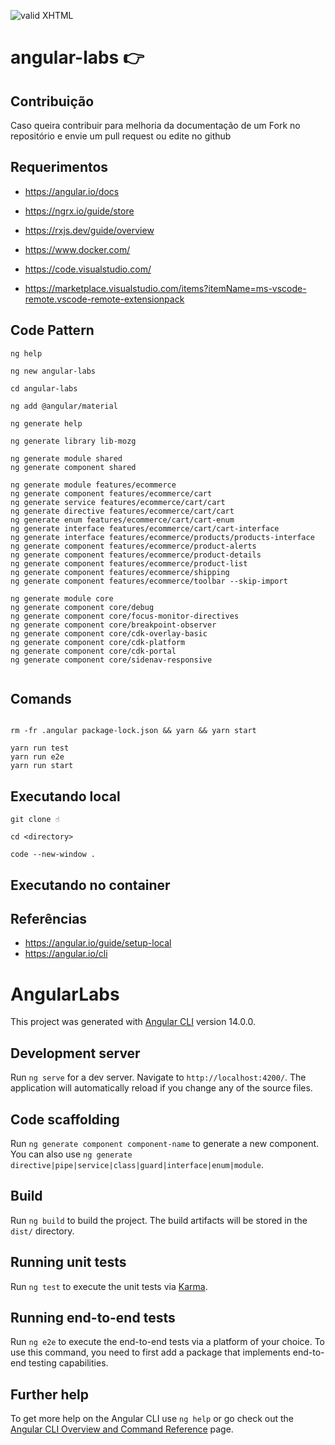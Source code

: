 [checkmark]: https://raw.githubusercontent.com/mozgbrasil/mozgbrasil.github.io/master/assets/images/logos/logo_32_32.png "MOZG"

![valid XHTML][checkmark]

# angular-labs 👉️

## Contribuição

Caso queira contribuir para melhoria da documentação de um Fork no repositório e envie um pull request ou edite no github

## Requerimentos

- https://angular.io/docs
- https://ngrx.io/guide/store
- https://rxjs.dev/guide/overview

- https://www.docker.com/
- https://code.visualstudio.com/
- https://marketplace.visualstudio.com/items?itemName=ms-vscode-remote.vscode-remote-extensionpack

## Code Pattern

```console
ng help

ng new angular-labs

cd angular-labs

ng add @angular/material

ng generate help

ng generate library lib-mozg

ng generate module shared
ng generate component shared

ng generate module features/ecommerce
ng generate component features/ecommerce/cart
ng generate service features/ecommerce/cart/cart
ng generate directive features/ecommerce/cart/cart
ng generate enum features/ecommerce/cart/cart-enum
ng generate interface features/ecommerce/cart/cart-interface
ng generate interface features/ecommerce/products/products-interface
ng generate component features/ecommerce/product-alerts
ng generate component features/ecommerce/product-details
ng generate component features/ecommerce/product-list
ng generate component features/ecommerce/shipping
ng generate component features/ecommerce/toolbar --skip-import

ng generate module core
ng generate component core/debug
ng generate component core/focus-monitor-directives
ng generate component core/breakpoint-observer
ng generate component core/cdk-overlay-basic
ng generate component core/cdk-platform
ng generate component core/cdk-portal
ng generate component core/sidenav-responsive


```

## Comands

```console

rm -fr .angular package-lock.json && yarn && yarn start

yarn run test
yarn run e2e
yarn run start

```

## Executando local

```
git clone ☝️

cd <directory>

code --new-window .
```

## Executando no container

## Referências

- https://angular.io/guide/setup-local
- https://angular.io/cli

# AngularLabs

This project was generated with [Angular CLI](https://github.com/angular/angular-cli) version 14.0.0.

## Development server

Run `ng serve` for a dev server. Navigate to `http://localhost:4200/`. The application will automatically reload if you change any of the source files.

## Code scaffolding

Run `ng generate component component-name` to generate a new component. You can also use `ng generate directive|pipe|service|class|guard|interface|enum|module`.

## Build

Run `ng build` to build the project. The build artifacts will be stored in the `dist/` directory.

## Running unit tests

Run `ng test` to execute the unit tests via [Karma](https://karma-runner.github.io).

## Running end-to-end tests

Run `ng e2e` to execute the end-to-end tests via a platform of your choice. To use this command, you need to first add a package that implements end-to-end testing capabilities.

## Further help

To get more help on the Angular CLI use `ng help` or go check out the [Angular CLI Overview and Command Reference](https://angular.io/cli) page.
